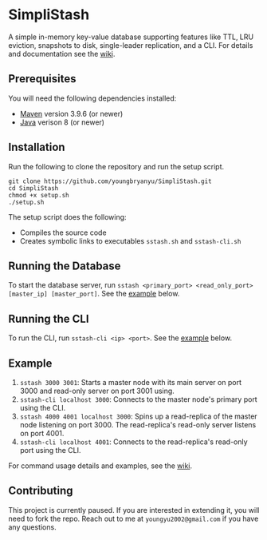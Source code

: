 # SimpliStash
A simple in-memory key-value database supporting features like TTL, LRU eviction, snapshots to disk, single-leader replication, and a CLI. For details and documentation see the [wiki](https://github.com/youngbryanyu/SimpliStash/wiki).

## Prerequisites
You will need the following dependencies installed:
- [Maven](https://maven.apache.org/install.html) version 3.9.6 (or newer)
- [Java](https://www.oracle.com/java/technologies/downloads/) verison 8 (or newer)

## Installation
Run the following to clone the repository and run the setup script. 
```
git clone https://github.com/youngbryanyu/SimpliStash.git
cd SimpliStash
chmod +x setup.sh
./setup.sh
```

The setup script does the following:
- Compiles the source code
- Creates symbolic links to executables `sstash.sh` and `sstash-cli.sh`

## Running the Database
To start the database server, run `sstash <primary_port> <read_only_port> [master_ip] [master_port]`. See the [example](#example) below.

## Running the CLI
To run the CLI, run `sstash-cli <ip> <port>`. See the [example](#example) below.

## Example
1. `sstash 3000 3001`: Starts a master node with its main server on port 3000 and read-only server on port 3001 using.
2. `sstash-cli localhost 3000`: Connects to the master node's primary port using the CLI.
3. `sstash 4000 4001 localhost 3000`: Spins up a read-replica of the master node listening on port 3000. The read-replica's read-only server listens on port 4001.
4. `sstash-cli localhost 4001`: Connects to the read-replica's read-only port using the CLI.

For command usage details and examples, see the [wiki](https://github.com/youngbryanyu/SimpliStash/wiki).

## Contributing
This project is currently paused. If you are interested in extending it, you will need to fork the repo. Reach out to me at `youngyu2002@gmail.com` if you have any questions.
